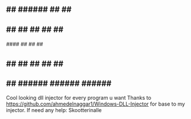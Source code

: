 ##  ## ###### ##     ##      ########
##  ## ##     ##     ##      ##    ##
###### ####   ##     ##      ##    ##
##  ## ##     ##     ##      ##    ##
##  ## ###### ###### ######  ########
Cool looking dll injector for every program u want
Thanks to https://github.com/ahmedelnaggar1/Windows-DLL-Injector for base to my injector.
If need any help: Skootterinalle
